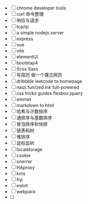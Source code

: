 - [ ] chrome developer tools
- [ ] curl 命令整理
- [ ] 响应与请求
- [ ] tcp/ip
- [ ] a simple nodejs server
- [ ] express
- [ ] vue
- [ ] vite
- [ ] elementUI
- [ ] bootstap4
- [ ] Scss Sass
- [ ] 写简历 做一个建立网页
- [ ] dribbble leetcode to homepage
- [ ] naizi.fun/zed.ink full-powered
- [ ] css tricks guides flexbox jquery
- [ ] emmet
- [ ] markdown to html
- [ ] 哈希与计数排序
- [ ] 通排序与基数排序
- [ ] 冒泡排序和快排
- [ ] 链表和树
- [ ] 堆排序
- [ ] 鼠标监听
- [ ] localstorage
- [ ] cookie
- [ ] onerror
- [ ] HAproxy
- [ ] kms
- [ ] frp
- [ ] eslint
- [ ] webpack
- [ ]  
